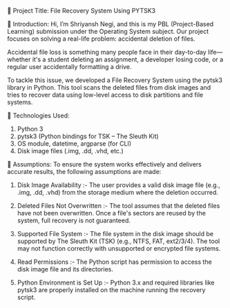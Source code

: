 🔰 Project Title:
File Recovery System Using PYTSK3

👋 Introduction:
Hi, I’m Shriyansh Negi, and this is my PBL (Project-Based Learning) submission under the Operating System subject.
Our project focuses on solving a real-life problem: accidental deletion of files.

Accidental file loss is something many people face in their day-to-day life—whether it's a student deleting an assignment, a developer losing code, or a regular user accidentally formatting a drive.

To tackle this issue, we developed a File Recovery System using the pytsk3 library in Python.
This tool scans the deleted files from disk images and tries to recover data using low-level access to disk partitions and file systems.

🧠 Technologies Used:
1. Python 3
2. pytsk3 (Python bindings for TSK – The Sleuth Kit)
3. OS module, datetime, argparse (for CLI)
4. Disk image files (.img, .dd, .vhd, etc.)

📌 Assumptions:
To ensure the system works effectively and delivers accurate results, the following assumptions are made:

1. Disk Image Availability :- The user provides a valid disk image file (e.g., .img, .dd, .vhd) from the storage medium where the deletion occurred.

2. Deleted Files Not Overwritten :- The tool assumes that the deleted files have not been overwritten. Once a file's sectors are reused by the system, full recovery is not guaranteed.

3. Supported File System :- The file system in the disk image should be supported by The Sleuth Kit (TSK) (e.g., NTFS, FAT, ext2/3/4). The tool may not function correctly with unsupported or encrypted file systems.

4. Read Permissions :- The Python script has permission to access the disk image file and its directories.

5. Python Environment is Set Up :- Python 3.x and required libraries like pytsk3 are properly installed on the machine running the recovery script.
